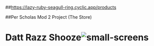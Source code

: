 ##https://lazy-ruby-seagull-ring.cyclic.app/products


##Per Scholas Mod 2 Project (The Store)
# Datt Razz Shooze![small-screens](https://user-images.githubusercontent.com/6307334/194158025-18c9ed9a-1981-4375-be70-526e67c07915.png)
